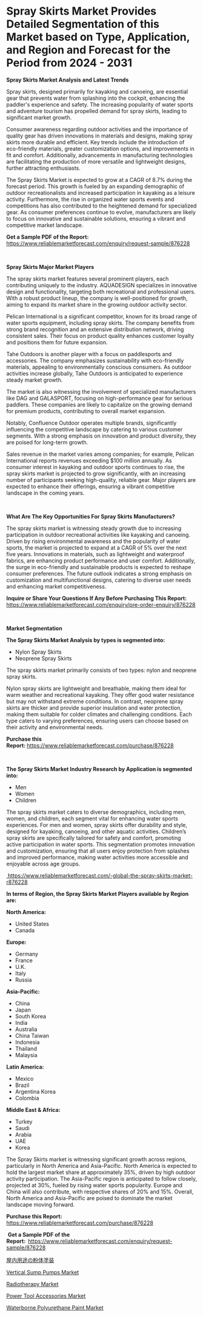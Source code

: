 <p><h1>Spray Skirts Market Provides Detailed Segmentation of this Market based on Type, Application, and Region and Forecast for the Period from 2024 - 2031</h1></p><p><strong>Spray Skirts Market Analysis and Latest Trends</strong></p>
<p><p>Spray skirts, designed primarily for kayaking and canoeing, are essential gear that prevents water from splashing into the cockpit, enhancing the paddler's experience and safety. The increasing popularity of water sports and adventure tourism has propelled demand for spray skirts, leading to significant market growth. </p><p>Consumer awareness regarding outdoor activities and the importance of quality gear has driven innovations in materials and designs, making spray skirts more durable and efficient. Key trends include the introduction of eco-friendly materials, greater customization options, and improvements in fit and comfort. Additionally, advancements in manufacturing technologies are facilitating the production of more versatile and lightweight designs, further attracting enthusiasts.</p><p>The Spray Skirts Market is expected to grow at a CAGR of 8.7% during the forecast period. This growth is fueled by an expanding demographic of outdoor recreationalists and increased participation in kayaking as a leisure activity. Furthermore, the rise in organized water sports events and competitions has also contributed to the heightened demand for specialized gear. As consumer preferences continue to evolve, manufacturers are likely to focus on innovative and sustainable solutions, ensuring a vibrant and competitive market landscape.</p></p>
<p><strong>Get a Sample PDF of the Report:&nbsp;</strong> <a href="https://www.reliablemarketforecast.com/enquiry/request-sample/876228">https://www.reliablemarketforecast.com/enquiry/request-sample/876228</a></p>
<p>&nbsp;</p>
<p><strong>Spray Skirts Major Market Players</strong></p>
<p><p>The spray skirts market features several prominent players, each contributing uniquely to the industry. AQUADESIGN specializes in innovative design and functionality, targeting both recreational and professional users. With a robust product lineup, the company is well-positioned for growth, aiming to expand its market share in the growing outdoor activity sector.</p><p>Pelican International is a significant competitor, known for its broad range of water sports equipment, including spray skirts. The company benefits from strong brand recognition and an extensive distribution network, driving consistent sales. Their focus on product quality enhances customer loyalty and positions them for future expansion.</p><p>Tahe Outdoors is another player with a focus on paddlesports and accessories. The company emphasizes sustainability with eco-friendly materials, appealing to environmentally conscious consumers. As outdoor activities increase globally, Tahe Outdoors is anticipated to experience steady market growth.</p><p>The market is also witnessing the involvement of specialized manufacturers like DAG and GALASPORT, focusing on high-performance gear for serious paddlers. These companies are likely to capitalize on the growing demand for premium products, contributing to overall market expansion.</p><p>Notably, Confluence Outdoor operates multiple brands, significantly influencing the competitive landscape by catering to various customer segments. With a strong emphasis on innovation and product diversity, they are poised for long-term growth.</p><p>Sales revenue in the market varies among companies; for example, Pelican International reports revenues exceeding $100 million annually. As consumer interest in kayaking and outdoor sports continues to rise, the spray skirts market is projected to grow significantly, with an increasing number of participants seeking high-quality, reliable gear. Major players are expected to enhance their offerings, ensuring a vibrant competitive landscape in the coming years.</p></p>
<p>&nbsp;</p>
<p><strong>What Are The Key Opportunities For Spray Skirts Manufacturers?</strong></p>
<p><p>The spray skirts market is witnessing steady growth due to increasing participation in outdoor recreational activities like kayaking and canoeing. Driven by rising environmental awareness and the popularity of water sports, the market is projected to expand at a CAGR of 5% over the next five years. Innovations in materials, such as lightweight and waterproof fabrics, are enhancing product performance and user comfort. Additionally, the surge in eco-friendly and sustainable products is expected to reshape consumer preferences. The future outlook indicates a strong emphasis on customization and multifunctional designs, catering to diverse user needs and enhancing market competitiveness.</p></p>
<p><strong>Inquire or Share Your Questions If Any Before Purchasing This Report:</strong> <a href="https://www.reliablemarketforecast.com/enquiry/pre-order-enquiry/876228">https://www.reliablemarketforecast.com/enquiry/pre-order-enquiry/876228</a></p>
<p>&nbsp;</p>
<p><strong>Market Segmentation</strong></p>
<p><strong>The Spray Skirts Market Analysis by types is segmented into:</strong></p>
<p><ul><li>Nylon Spray Skirts</li><li>Neoprene Spray Skirts</li></ul></p>
<p><p>The spray skirts market primarily consists of two types: nylon and neoprene spray skirts. </p><p>Nylon spray skirts are lightweight and breathable, making them ideal for warm weather and recreational kayaking. They offer good water resistance but may not withstand extreme conditions. In contrast, neoprene spray skirts are thicker and provide superior insulation and water protection, making them suitable for colder climates and challenging conditions. Each type caters to varying preferences, ensuring users can choose based on their activity and environmental needs.</p></p>
<p><strong>Purchase this Report:&nbsp;</strong><a href="https://www.reliablemarketforecast.com/purchase/876228">https://www.reliablemarketforecast.com/purchase/876228</a></p>
<p>&nbsp;</p>
<p><strong>The Spray Skirts Market Industry Research by Application is segmented into:</strong></p>
<p><ul><li>Men</li><li>Women</li><li>Children</li></ul></p>
<p><p>The spray skirts market caters to diverse demographics, including men, women, and children, each segment vital for enhancing water sports experiences. For men and women, spray skirts offer durability and style, designed for kayaking, canoeing, and other aquatic activities. Children’s spray skirts are specifically tailored for safety and comfort, promoting active participation in water sports. This segmentation promotes innovation and customization, ensuring that all users enjoy protection from splashes and improved performance, making water activities more accessible and enjoyable across age groups.</p></p>
<p><a href="https://www.reliablemarketforecast.com/-global-the-spray-skirts-market-r876228">&nbsp;https://www.reliablemarketforecast.com/-global-the-spray-skirts-market-r876228</a></p>
<p><strong>In terms of Region, the Spray Skirts Market Players available by Region are:</strong></p>
<p>
    <p> <strong> North America: </strong>
        <ul>
            <li>United States</li>
            <li>Canada</li>
        </ul>
        </p> 
    <p> <strong> Europe: </strong>
        <ul>
            <li>Germany</li>
            <li>France</li>
            <li>U.K.</li>
            <li>Italy</li>
            <li>Russia</li>
        </ul>
        </p> 
    <p> <strong> Asia-Pacific: </strong>
        <ul>
            <li>China</li>
            <li>Japan</li>
            <li>South Korea</li>
            <li>India</li>
            <li>Australia</li>
            <li>China Taiwan</li>
            <li>Indonesia</li>
            <li>Thailand</li>
            <li>Malaysia</li>
        </ul>
        </p> 
    <p> <strong> Latin America: </strong>
        <ul>
            <li>Mexico</li>
            <li>Brazil</li>
            <li>Argentina Korea</li>
            <li>Colombia</li>
        </ul>
        </p> 
    <p> <strong> Middle East & Africa: </strong>
        <ul>
            <li>Turkey</li>
            <li>Saudi</li>
            <li>Arabia</li>
            <li>UAE</li>
            <li>Korea</li>
        </ul>
    </p>
    </p>
<p><p>The Spray Skirts market is witnessing significant growth across regions, particularly in North America and Asia-Pacific. North America is expected to hold the largest market share at approximately 35%, driven by high outdoor activity participation. The Asia-Pacific region is anticipated to follow closely, projected at 30%, fueled by rising water sports popularity. Europe and China will also contribute, with respective shares of 20% and 15%. Overall, North America and Asia-Pacific are poised to dominate the market landscape moving forward.</p></p>
<p><strong>Purchase this Report: </strong><a href="https://www.reliablemarketforecast.com/purchase/876228">https://www.reliablemarketforecast.com/purchase/876228</a></p>
<p>&nbsp;<strong>Get a Sample PDF of the Report:&nbsp;&nbsp;</strong><a href="https://www.reliablemarketforecast.com/enquiry/request-sample/876228">https://www.reliablemarketforecast.com/enquiry/request-sample/876228</a></p>
<p><strong></strong></p>
<p><p><a href="https://medium.com/@jessicagtk0/powder-coating-for-indoor-application-875ed4b82353">屋内用途の粉体塗装</a></p><p><a href="https://medium.com/@sharriscdk9/what-are-the-current-and-future-prospects-for-the-vertical-sump-pumps-market-57ef9f9b6f9d">Vertical Sump Pumps Market</a></p><p><a href="https://www.linkedin.com/pulse/global-radiotherapy-market-opportunities-challenges2024-egrhe?trackingId=2udEpyxNQM2k5E6nQSv6bQ%3D%3D">Radiotherapy Market</a></p><p><a href="https://www.linkedin.com/pulse/power-tool-accessories-market2024-2031-industry-insights-investment-3j74f?trackingId=%2FMHikiCCQXm9Zv6wNjAZRA%3D%3D">Power Tool Accessories Market</a></p><p><a href="https://medium.com/@abigailakonb356/waterborne-polyurethane-paint-market-evolution-global-trends-and-regional-dynamics-2024-2031-34a4a277ca88">Waterborne Polyurethane Paint Market</a></p></p>